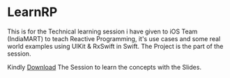 # LearnRP

This is for the Technical learning session i have given to iOS Team (IndiaMART) to teach Reactive Programming, it's use cases and some real world examples
using UIKit & RxSwift in Swift.
The Project is the part of the session.

Kindly  [Download]((https://github.com/rohit9934/Reactive-Programming-Session/blob/main/Reactive%20Programming.pptx)https://github.com/rohit9934/Reactive-Programming-Session/blob/main/Reactive%20Programming.pptx) The Session to learn the concepts with the Slides.
